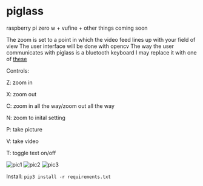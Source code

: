 # piglass
raspberry pi zero w + vufine + other things coming soon

The zoom is set to a point in which the video feed lines up with your field of view
The user interface will be done with opencv
The way the user communicates with piglass is a bluetooth keyboard
I may replace it with one of [these](https://learn.adafruit.com/make-a-google-glass-remote-with-bluefruit/overview)

Controls:

Z: zoom in 

X: zoom out

C: zoom in all the way/zoom out all the way

N: zoom to inital setting

P: take picture

V: take video

T: toggle text on/off


![pic1](https://github.com/matt-desmarais/piglass/blob/master/glowing.jpg)
![pic2](https://github.com/matt-desmarais/piglass/raw/master/frontviewwithmic.jpg)
![pic3](https://github.com/matt-desmarais/piglass/raw/master/sideview.jpg)

Install: `pip3 install -r requirements.txt`
